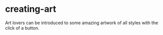 # creating-art
Art lovers can be introduced to some amazing artwork of all styles with the click of a button.
